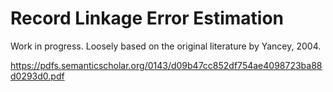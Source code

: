 # Record Linkage Error Estimation

Work in progress. Loosely based on the original literature by Yancey, 2004.


https://pdfs.semanticscholar.org/0143/d09b47cc852df754ae4098723ba88d0293d0.pdf
